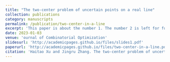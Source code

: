 ```yaml
---
title: "The two-center problem of uncertain points on a real line"
collection: publications
category: manuscripts
permalink: /publication/two-center-in-a-line
excerpt: 'This paper is about the number 1. The number 2 is left for future work.'
date: 2023-01-03
venue: 'ournal of Combinatorial Optimization'
slidesurl: 'http://academicpages.github.io/files/slides1.pdf'
paperurl: 'http://academicpages.github.io/files/two-center-in-a-line.pdf'
citation: 'Haitao Xu and Jingru Zhang. The two-center problem of uncertain points on a real line. {\em Journal of Combinatorial Optimization}, vol.45, 2023.'
---
```

